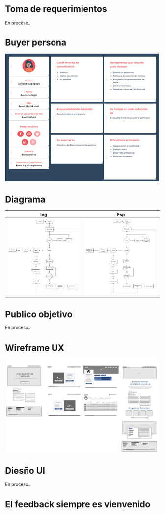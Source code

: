 # Toma de requerimientos 
En proceso...

# Buyer persona
<img src="BuyerAbogada.png" width="500" > 

# Diagrama
 Ing | Esp
-------------- | --------------
<img src="DiagramaIng.png" width="500" > | <img src="DiagramaEsp.png" width="500" >   

# Publico objetivo
En proceso...

# Wireframe UX
<img src="Wireframe.jpg" width="500" >

# Diesño UI
En proceso...

# El feedback siempre es vienvenido